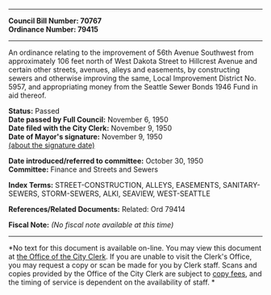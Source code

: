 * * * * *  
  
**Council Bill Number: [](#h0)[](#h2)70767**   
**Ordinance Number: 79415**  
  
* * * * *  
  
An ordinance relating to the improvement of 56th Avenue Southwest from approximately 106 feet north of West Dakota Street to Hillcrest Avenue and certain other streets, avenues, alleys and easements, by constructing sewers and otherwise improving the same, Local Improvement District No. 5957, and appropriating money from the Seattle Sewer Bonds 1946 Fund in aid thereof.  
  
**Status:** Passed   
**Date passed by Full Council:** November 6, 1950   
**Date filed with the City Clerk:** November 9, 1950   
**Date of Mayor's signature:** November 9, 1950   
[(about the signature date)](/~public/approvaldate.htm)   
  
  
**Date introduced/referred to committee:** October 30, 1950   
**Committee:** Finance and Streets and Sewers   
  
**Index Terms:** STREET-CONSTRUCTION, ALLEYS, EASEMENTS, SANITARY-SEWERS, STORM-SEWERS, ALKI, SEAVIEW, WEST-SEATTLE  
  
**References/Related Documents:** Related: Ord 79414  
  
**Fiscal Note:** *(No fiscal note available at this time)*  
  
* * * * *  
  
*No text for this document is available on-line. You may view this document at [the Office of the City Clerk](http://www.seattle.gov/leg/clerk/contactUs.htm). If you are unable to visit the Clerk's Office, you may request a copy or scan be made for you by Clerk staff. Scans and copies provided by the Office of the City Clerk are subject to [copy fees](http://clerk.seattle.gov/~public/clerkfees.htm), and the timing of service is dependent on the availability of staff. *  
  
  
